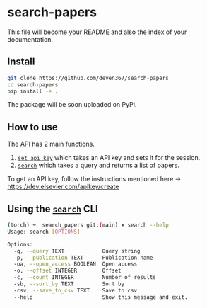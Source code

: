 # search-papers

<!-- WARNING: THIS FILE WAS AUTOGENERATED! DO NOT EDIT! -->

This file will become your README and also the index of your
documentation.

## Install

``` sh
git clone https://github.com/deven367/search-papers
cd search-papers
pip install -e .
```

The package will be soon uploaded on PyPi.

## How to use

The API has 2 main functions.

1.  [`set_api_key`](https://deven367.github.io/search-papers/utils.html#set_api_key)
    which takes an API key and sets it for the session.
2.  [`search`](https://deven367.github.io/search-papers/search.html#search)
    which takes a query and returns a list of papers.

To get an API key, follow the instructions mentioned here →
<https://dev.elsevier.com/apikey/create>

## Using the [`search`](https://deven367.github.io/search-papers/search.html#search) CLI

``` sh
(torch) ➜  search_papers git:(main) ✗ search --help
Usage: search [OPTIONS]

Options:
  -q, --query TEXT            Query string
  -p, --publication TEXT      Publication name
  -oa, --open_access BOOLEAN  Open access
  -o, --offset INTEGER        Offset
  -c, --count INTEGER         Number of results
  -sb, --sort_by TEXT         Sort by
  -csv, --save_to_csv TEXT    Save to csv
  --help                      Show this message and exit.
```
